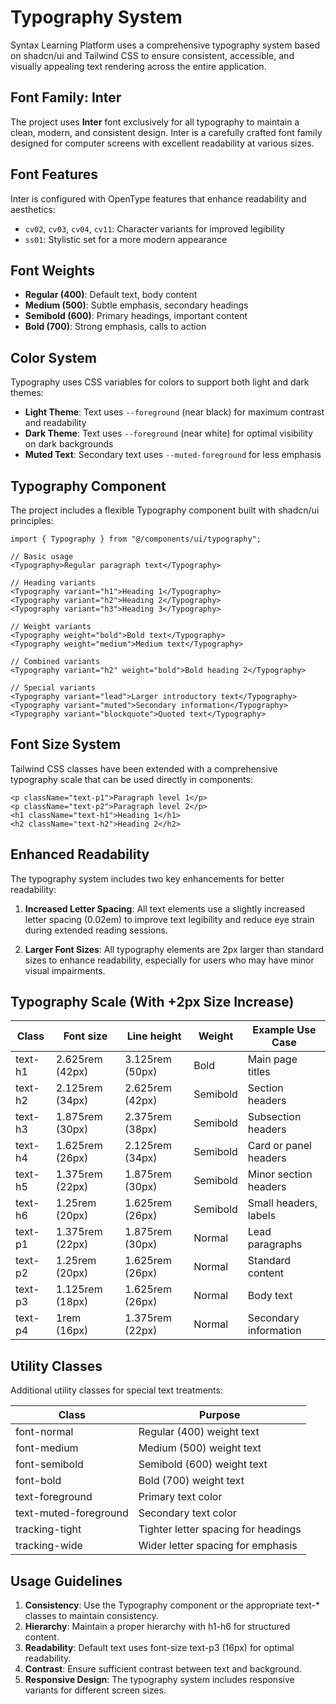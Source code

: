 # Typography System

Syntax Learning Platform uses a comprehensive typography system based on shadcn/ui and Tailwind CSS to ensure consistent, accessible, and visually appealing text rendering across the entire application.

## Font Family: Inter

The project uses **Inter** font exclusively for all typography to maintain a clean, modern, and consistent design. Inter is a carefully crafted font family designed for computer screens with excellent readability at various sizes.

## Font Features

Inter is configured with OpenType features that enhance readability and aesthetics:
- `cv02`, `cv03`, `cv04`, `cv11`: Character variants for improved legibility
- `ss01`: Stylistic set for a more modern appearance

## Font Weights

- **Regular (400)**: Default text, body content
- **Medium (500)**: Subtle emphasis, secondary headings
- **Semibold (600)**: Primary headings, important content
- **Bold (700)**: Strong emphasis, calls to action

## Color System

Typography uses CSS variables for colors to support both light and dark themes:

- **Light Theme**: Text uses `--foreground` (near black) for maximum contrast and readability
- **Dark Theme**: Text uses `--foreground` (near white) for optimal visibility on dark backgrounds
- **Muted Text**: Secondary text uses `--muted-foreground` for less emphasis

## Typography Component

The project includes a flexible Typography component built with shadcn/ui principles:

```tsx
import { Typography } from "@/components/ui/typography";

// Basic usage
<Typography>Regular paragraph text</Typography>

// Heading variants
<Typography variant="h1">Heading 1</Typography>
<Typography variant="h2">Heading 2</Typography>
<Typography variant="h3">Heading 3</Typography>

// Weight variants
<Typography weight="bold">Bold text</Typography>
<Typography weight="medium">Medium text</Typography>

// Combined variants
<Typography variant="h2" weight="bold">Bold heading 2</Typography>

// Special variants
<Typography variant="lead">Larger introductory text</Typography>
<Typography variant="muted">Secondary information</Typography>
<Typography variant="blockquote">Quoted text</Typography>
```

## Font Size System

Tailwind CSS classes have been extended with a comprehensive typography scale that can be used directly in components:

```tsx
<p className="text-p1">Paragraph level 1</p>
<p className="text-p2">Paragraph level 2</p>
<h1 className="text-h1">Heading 1</h1>
<h2 className="text-h2">Heading 2</h2>
```

## Enhanced Readability

The typography system includes two key enhancements for better readability:

1. **Increased Letter Spacing**: All text elements use a slightly increased letter spacing (0.02em) to improve text legibility and reduce eye strain during extended reading sessions.

2. **Larger Font Sizes**: All typography elements are 2px larger than standard sizes to enhance readability, especially for users who may have minor visual impairments.

## Typography Scale (With +2px Size Increase)

| Class   | Font size | Line height | Weight  | Example Use Case          |
|---------|-----------|-------------|---------|---------------------------|
| text-h1 | 2.625rem (42px) | 3.125rem (50px) | Bold    | Main page titles          |
| text-h2 | 2.125rem (34px) | 2.625rem (42px) | Semibold| Section headers           |
| text-h3 | 1.875rem (30px) | 2.375rem (38px) | Semibold| Subsection headers        |
| text-h4 | 1.625rem (26px) | 2.125rem (34px) | Semibold| Card or panel headers     |
| text-h5 | 1.375rem (22px) | 1.875rem (30px) | Semibold| Minor section headers     |
| text-h6 | 1.25rem (20px)  | 1.625rem (26px) | Semibold| Small headers, labels     |
| text-p1 | 1.375rem (22px) | 1.875rem (30px) | Normal  | Lead paragraphs           |
| text-p2 | 1.25rem (20px)  | 1.625rem (26px) | Normal  | Standard content          |
| text-p3 | 1.125rem (18px) | 1.625rem (26px) | Normal  | Body text                 |
| text-p4 | 1rem (16px)     | 1.375rem (22px) | Normal  | Secondary information     |

## Utility Classes

Additional utility classes for special text treatments:

| Class      | Purpose                                |
|------------|----------------------------------------|
| font-normal | Regular (400) weight text             |
| font-medium | Medium (500) weight text              |
| font-semibold | Semibold (600) weight text          |
| font-bold   | Bold (700) weight text                |
| text-foreground | Primary text color                |
| text-muted-foreground | Secondary text color        |
| tracking-tight | Tighter letter spacing for headings|
| tracking-wide | Wider letter spacing for emphasis   |

## Usage Guidelines

1. **Consistency**: Use the Typography component or the appropriate text-* classes to maintain consistency.
2. **Hierarchy**: Maintain a proper hierarchy with h1-h6 for structured content.
3. **Readability**: Default text uses font-size text-p3 (16px) for optimal readability.
4. **Contrast**: Ensure sufficient contrast between text and background.
5. **Responsive Design**: The typography system includes responsive variants for different screen sizes.
